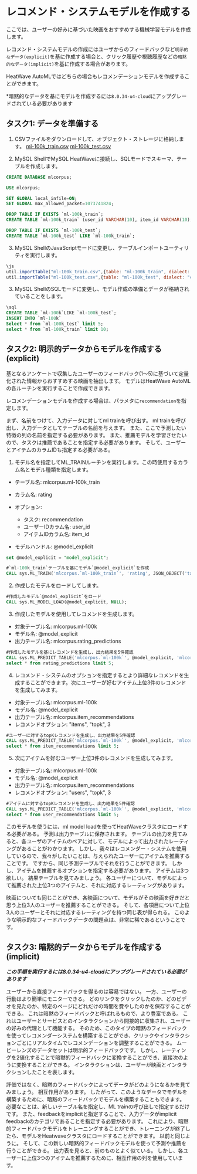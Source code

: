 # レコメンド・システムモデルを作成する

ここでは、ユーザーの好みに基づいた映画をおすすめする機械学習モデルを作成します。

レコメンド・システムモデルの作成にはユーザからのフィードバックなど`明示的なデータ(explicit)`を基に作成する場合と、クリック履歴や視聴履歴などの`暗黙的なデータ(implicit)`を基に作成する場合があります。

HeatWave AutoMLではどちらの場合もレコメンデーションモデルを作成することができます。

*暗黙的なデータを基にモデルを作成するには`8.0.34-u4-cloud`にアップグレードされている必要があります

## タスク1: データを準備する
1. CSVファイルをダウンロードして、オブジェクト・ストレージに格納します。
    [ml-100k_train.csv](./recommendation/ml-100k_train.csv)
    [ml-100k_test.csv](./recommendation/ml-100k_test.csv)   

2. MySQL ShellでMySQL HeatWaveに接続し、SQLモードでスキーマ、テーブルを作成します。
```sql
CREATE DATABASE mlcorpus;

USE mlcorpus;

SET GLOBAL local_infile=ON;
SET GLOBAL max_allowed_packet=1073741824;

DROP TABLE IF EXISTS `ml-100k_train`;
CREATE TABLE `ml-100k_train` (user_id VARCHAR(10), item_id VARCHAR(10), rating FLOAT, id MEDIUMINT NOT NULL AUTO_INCREMENT, PRIMARY KEY (id));

DROP TABLE IF EXISTS `ml-100k_test`;
CREATE TABLE `ml-100k_test` LIKE `ml-100k_train`;
```

3. MySQL ShellのJavaScriptモードに変更し、テーブルインポートユーティリティを実行します。
```js
\js
util.importTable("ml-100k_train.csv",{table: "ml-100k_train", dialect: "csv-unix", skipRows:1})
util.importTable("ml-100k_test.csv",{table: "ml-100k_test", dialect: "csv-unix", skipRows:1})
```

3. MySQL ShellのSQLモードに変更し、モデル作成の準備とデータが格納されていることをします。
```sql
\sql
CREATE TABLE `ml-100k`LIKE `ml-100k_test`;
INSERT INTO `ml-100k`
Select * from `ml-100k_test` limit 5;
select * from `ml-100k_train` limit 10;
```

## タスク2: 明示的データからモデルを作成する(explicit)
基となるアンケートで収集したユーザーのフィードバック(1〜5)に基づいて定量化された情報からおすすめする映画を抽出します。
モデルはHeatWave AutoMLの各ルーチンを実行することで作成できます。

レコメンデーションモデルを作成する場合は、パラメタに`recommendation`を指定します。

まず、名前をつけて、入力データに対してml trainを呼び出す。
ml trainを呼び出し、入力データとしてテーブルの名前を与えます。
また、ここで予測したい特徴の列の名前を指定する必要があります。
また、推薦モデルを学習させたいので、タスクは推薦であることを指定する必要があります。
そして、ユーザーとアイテムのカラムIDも指定する必要がある。

1. モデル名を指定してML_TRAINルーチンを実行します。この時使用するカラム名とモデル種類を指定します。

  - テーブル名: mlcorpus.ml-100k_train

  - カラム名: rating

  - オプション:
    - タスク: recommendation
    - ユーザーIDカラム名: user_id
    - アイテムIDカラム名: item_id

  - モデルハンドル: @model_explicit

```sql
set @model_explicit = "model_explicit";

#`ml-100k_train`テーブルを基にモデル`@model_explicit`を作成
CALL sys.ML_TRAIN('mlcorpus.`ml-100k_train`', 'rating', JSON_OBJECT('task', 'recommendation', 'users', 'user_id', 'items', 'item_id'), @model_explicit);
```

2. 作成したモデルをロードしてします。
```sql
#作成したモデル`@model_explicit`をロード
CALL sys.ML_MODEL_LOAD(@model_explicit, NULL);
```

3. 作成したモデルを使用してレコメンドを生成します。
  - 対象テーブル名: mlcorpus.ml-100k
  - モデル名: @model_explicit
  - 出力テーブル名: mlcorpus.rating_predictions

```sql
#作成したモデルを基にレコメンドを生成し、出力結果を5件確認
CALL sys.ML_PREDICT_TABLE('mlcorpus.`ml-100k`', @model_explicit, 'mlcorpus.`rating_predictions`', NULL);
select * from rating_predictions limit 5;
```

4. レコメンド・システムのオプションを指定するとより詳細なレコメンドを生成することができます。次にユーザーが好むアイテム上位3件のレコメンドを生成してみます。
  - 対象テーブル名: mlcorpus.ml-100k
  - モデル名: @model_explicit
  - 出力テーブル名: mlcorpus.item_recommendations
  - レコメンドオプション: "items", "topk", 3

```sql
#ユーザーに対するtopKレコメンドを生成し、出力結果を5件確認
CALL sys.ML_PREDICT_TABLE('mlcorpus.`ml-100k`', @model_explicit, 'mlcorpus.`item_recommendations`',  JSON_OBJECT("recommend", "items", "topk", 3));
select * from item_recommendations limit 5;
```

5. 次にアイテムを好むユーザー上位3件のレコメンドを生成してみます。
  - 対象テーブル名: mlcorpus.ml-100k
  - モデル名: @model_explicit
  - 出力テーブル名: mlcorpus.item_recommendations
  - レコメンドオプション: "users", "topk", 3

```sql
#アイテムに対するtopKレコメンドを生成し、出力結果を5件確認
CALL sys.ML_PREDICT_TABLE('mlcorpus.`ml-100k`', @model_explicit, 'mlcorpus.`user_recommendations`',  JSON_OBJECT("recommend", "users", "topk", 3));
select * from user_recommendations limit 5;
```

このモデルを使うには、ml model loadを使ってHeatWaveクラスタにロードする必要がある。
予測は出力テーブルに保存されます。
テーブルの出力を見てみると、各ユーザのアイテムのペアに対して、モデルによって出力されたレーティングがあることがわかります。
しかし、我々はレコメンダー・システムを使用しているので、我々がしたいことは、与えられたユーザーにアイテムを推薦することです。
ですから、同じ予測テーブルでそれを行うことができます。
しかし、アイテムを推薦するオプションを指定する必要があります。
アイテムは3つ欲しい。
結果テーブルを見てみましょう。
各ユーザーについて、モデルによって推薦された上位3つのアイテムと、それに対応するレーティングがあります。

映画についても同じことができ、各映画について、モデルがその映画を好きだと思う上位3人のユーザーを推薦することができる。
そして、各項目について上位3人のユーザーとそれに対応するレーティングを持つ同じ表が得られる。
このような明示的なフィードバックデータの問題点は、非常に稀であるということです。

## タスク3: 暗黙的データからモデルを作成する(implicit)
***この手順を実行するには8.0.34-u4-cloudにアップグレードされている必要があります***

ユーザーから直接フィードバックを得るのは容易ではない。
一方、ユーザーの行動はより簡単にモニターできる。
どのリンクをクリックしたのか、どのビデオを見たのか、特定のページにどれだけの時間を費やしたのかを保存することができる。
これは暗黙のフィードバックと呼ばれるもので、より豊富である。
これはユーザーとサービスとのインタラクションから間接的に収集され、ユーザーの好みの代理として機能する。
そのため、このタイプの暗黙のフィードバックを使ってレコメンダーシステムを構築することができ、クリックやインタラクションごとにリアルタイムでレコメンデーションを調整することができる。
ムービーレンズのデータセットは明示的フィードバックです。
しかし、レーティングを2値化することで暗黙的フィードバックに変換することができ、直接次のように変換することができる。
インタラクションは、ユーザーが映画とインタラクションしたことを表します。

評価ではなく、暗黙のフィードバックによってデータがどのようになるかを見てみましょう。
相互作用があります。
したがって、このようなデータでモデルを構築するために、暗黙のフィードバックでモデルを構築することもできます。
必要なことは、新しいテーブル名を指定し、ML trainの呼び出しで指定するだけです。
また、feedbackをimplicitと指定することで、入力データがimplicit feedbackのカテゴリであることを指定する必要があります。
これにより、暗黙的フィードバックモデルをトレーニングすることができ、トレーニングが終了したら、モデルをHeatwaveクラスタにロードすることができます。
以前と同じように。
そして、この新しい暗黙的フィードバックモデルを使って予測や推薦を行うことができる。
出力表を見ると、前のものとよく似ている。
しかし、各ユーザーに上位3つのアイテムを推薦するために、相互作用の列を使用しています。


